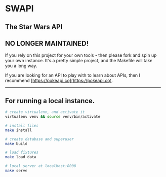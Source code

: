 # SWAPI
## The Star Wars API

## NO LONGER MAINTAINED!

If you rely on this project for your own tools - then please fork and spin up your own instance. It's a pretty simple project, and the Makefile will take you a long way.

If you are looking for an API to play with to learn about APIs, then I recommend [https://pokeapi.co](https://pokeapi.co).

-------------------------

## For running a local instance.
```bash
# create virtualenv, and activate it
virtualenv venv && source venv/bin/activate

# install files
make install

# create database and superuser
make build

# load fixtures
make load_data

# local server at localhost:8000
make serve
```
